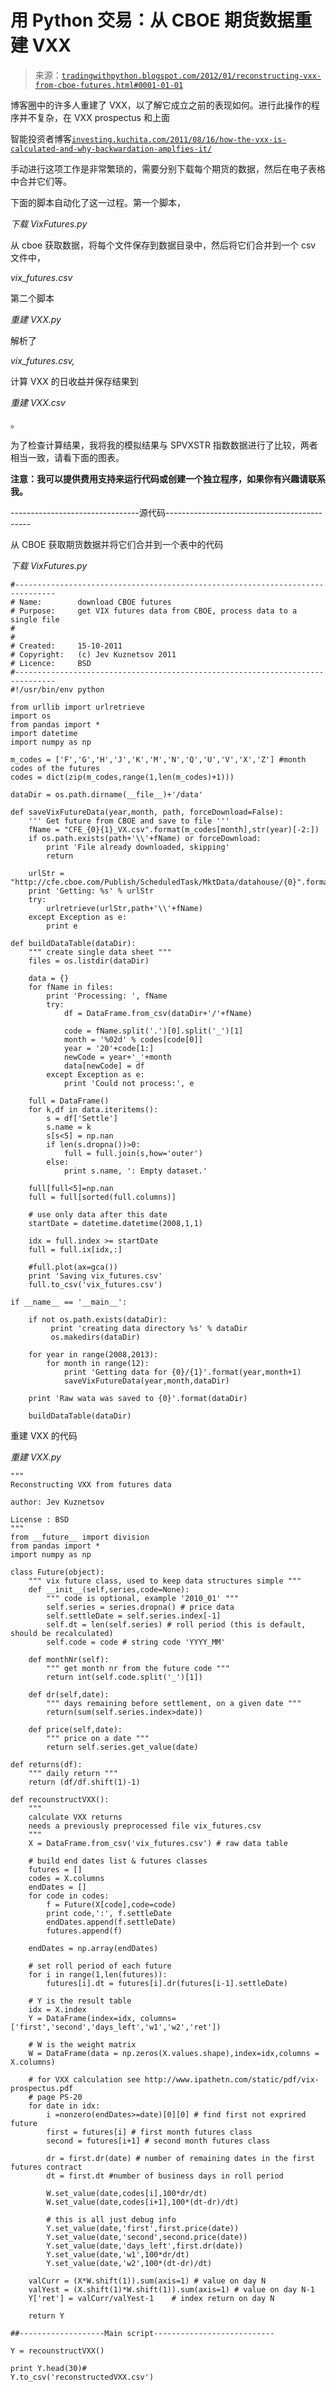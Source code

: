 <!--yml

类别：未分类

日期：2024-05-18 15:42:59

-->

# 用 Python 交易：从 CBOE 期货数据重建 VXX

> 来源：[`tradingwithpython.blogspot.com/2012/01/reconstructing-vxx-from-cboe-futures.html#0001-01-01`](http://tradingwithpython.blogspot.com/2012/01/reconstructing-vxx-from-cboe-futures.html#0001-01-01)

博客圈中的许多人重建了 VXX，以了解它成立之前的表现如何。进行此操作的程序并不复杂，在 VXX prospectus 和上面

智能投资者博客[`investing.kuchita.com/2011/08/16/how-the-vxx-is-calculated-and-why-backwardation-amplfies-it/`](http://investing.kuchita.com/2011/08/16/how-the-vxx-is-calculated-and-why-backwardation-amplfies-it/)

手动进行这项工作是非常繁琐的，需要分别下载每个期货的数据，然后在电子表格中合并它们等。

下面的脚本自动化了这一过程。第一个脚本，

*下载 VixFutures.py*

从 cboe 获取数据，将每个文件保存到数据目录中，然后将它们合并到一个 csv 文件中，

*vix_futures.csv*

第二个脚本

*重建 VXX.py*

解析了

*vix_futures.csv,*

计算 VXX 的日收益并保存结果到

*重建 VXX.csv*

。

为了检查计算结果，我将我的模拟结果与 SPVXSTR 指数数据进行了比较，两者相当一致，请看下面的图表。

**注意：我可以提供费用支持来运行代码或创建一个独立程序，如果你有兴趣请联系我。**

--------------------------------源代码--------------------------------------------

从 CBOE 获取期货数据并将它们合并到一个表中的代码

*下载 VixFutures.py*

```
#-------------------------------------------------------------------------------
# Name:        download CBOE futures
# Purpose:     get VIX futures data from CBOE, process data to a single file
#
#
# Created:     15-10-2011
# Copyright:   (c) Jev Kuznetsov 2011
# Licence:     BSD
#-------------------------------------------------------------------------------
#!/usr/bin/env python

from urllib import urlretrieve
import os
from pandas import *
import datetime
import numpy as np

m_codes = ['F','G','H','J','K','M','N','Q','U','V','X','Z'] #month codes of the futures
codes = dict(zip(m_codes,range(1,len(m_codes)+1)))

dataDir = os.path.dirname(__file__)+'/data'

def saveVixFutureData(year,month, path, forceDownload=False):
    ''' Get future from CBOE and save to file '''
    fName = "CFE_{0}{1}_VX.csv".format(m_codes[month],str(year)[-2:])
    if os.path.exists(path+'\\'+fName) or forceDownload:
        print 'File already downloaded, skipping'
        return

    urlStr = "http://cfe.cboe.com/Publish/ScheduledTask/MktData/datahouse/{0}".format(fName)
    print 'Getting: %s' % urlStr
    try:
        urlretrieve(urlStr,path+'\\'+fName)
    except Exception as e:
        print e

def buildDataTable(dataDir):
    """ create single data sheet """
    files = os.listdir(dataDir)

    data = {}
    for fName in files:
        print 'Processing: ', fName
        try:
            df = DataFrame.from_csv(dataDir+'/'+fName)

            code = fName.split('.')[0].split('_')[1]
            month = '%02d' % codes[code[0]]
            year = '20'+code[1:]
            newCode = year+'_'+month
            data[newCode] = df
        except Exception as e:
            print 'Could not process:', e

    full = DataFrame()
    for k,df in data.iteritems():
        s = df['Settle']
        s.name = k
        s[s<5] = np.nan
        if len(s.dropna())>0:
            full = full.join(s,how='outer')
        else:
            print s.name, ': Empty dataset.'

    full[full<5]=np.nan
    full = full[sorted(full.columns)]

    # use only data after this date
    startDate = datetime.datetime(2008,1,1)

    idx = full.index >= startDate
    full = full.ix[idx,:]

    #full.plot(ax=gca())
    print 'Saving vix_futures.csv'
    full.to_csv('vix_futures.csv')

if __name__ == '__main__':

    if not os.path.exists(dataDir):
         print 'creating data directory %s' % dataDir
         os.makedirs(dataDir)

    for year in range(2008,2013):
        for month in range(12):
            print 'Getting data for {0}/{1}'.format(year,month+1)
            saveVixFutureData(year,month,dataDir)

    print 'Raw wata was saved to {0}'.format(dataDir)

    buildDataTable(dataDir)

```

重建 VXX 的代码

*重建 VXX.py*

```
"""
Reconstructing VXX from futures data

author: Jev Kuznetsov

License : BSD
"""
from __future__ import division
from pandas import *
import numpy as np

class Future(object):
    """ vix future class, used to keep data structures simple """
    def __init__(self,series,code=None):
        """ code is optional, example '2010_01' """
        self.series = series.dropna() # price data
        self.settleDate = self.series.index[-1]
        self.dt = len(self.series) # roll period (this is default, should be recalculated)
        self.code = code # string code 'YYYY_MM'

    def monthNr(self):
        """ get month nr from the future code """
        return int(self.code.split('_')[1])

    def dr(self,date):
        """ days remaining before settlement, on a given date """
        return(sum(self.series.index>date))

    def price(self,date):
        """ price on a date """
        return self.series.get_value(date)

def returns(df):
    """ daily return """
    return (df/df.shift(1)-1)

def recounstructVXX():
    """ 
    calculate VXX returns 
    needs a previously preprocessed file vix_futures.csv     
    """
    X = DataFrame.from_csv('vix_futures.csv') # raw data table

    # build end dates list & futures classes
    futures = []
    codes = X.columns
    endDates = []
    for code in codes:
        f = Future(X[code],code=code)
        print code,':', f.settleDate
        endDates.append(f.settleDate)
        futures.append(f)

    endDates = np.array(endDates) 

    # set roll period of each future
    for i in range(1,len(futures)):
        futures[i].dt = futures[i].dr(futures[i-1].settleDate)

    # Y is the result table
    idx = X.index
    Y = DataFrame(index=idx, columns=['first','second','days_left','w1','w2','ret'])

    # W is the weight matrix
    W = DataFrame(data = np.zeros(X.values.shape),index=idx,columns = X.columns)

    # for VXX calculation see http://www.ipathetn.com/static/pdf/vix-prospectus.pdf
    # page PS-20
    for date in idx:
        i =nonzero(endDates>=date)[0][0] # find first not exprired future
        first = futures[i] # first month futures class
        second = futures[i+1] # second month futures class

        dr = first.dr(date) # number of remaining dates in the first futures contract
        dt = first.dt #number of business days in roll period

        W.set_value(date,codes[i],100*dr/dt)
        W.set_value(date,codes[i+1],100*(dt-dr)/dt)

        # this is all just debug info
        Y.set_value(date,'first',first.price(date))
        Y.set_value(date,'second',second.price(date))
        Y.set_value(date,'days_left',first.dr(date))
        Y.set_value(date,'w1',100*dr/dt)
        Y.set_value(date,'w2',100*(dt-dr)/dt)

    valCurr = (X*W.shift(1)).sum(axis=1) # value on day N
    valYest = (X.shift(1)*W.shift(1)).sum(axis=1) # value on day N-1
    Y['ret'] = valCurr/valYest-1    # index return on day N

    return Y

##-------------------Main script---------------------------

Y = recounstructVXX()

print Y.head(30)#
Y.to_csv('reconstructedVXX.csv')

```
